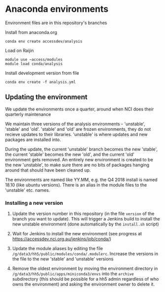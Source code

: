 # Anaconda environments

Environment files are in this repository's branches

Install from anaconda.org

    conda env create accessdev/analysis

Load on Raijin

    module use ~access/modules
    module load conda/analysis

Install development version from file

    conda env create -f analysis.yml

## Updating the environment

We update the environments once a quarter, around when NCI does their quarterly maintenance

We maintain three versions of the analysis environments - 'unstable', 'stable' and 'old'. 'stable' and 'old' are frozen environments, they do not recieve updates to their libraries. 'unstable' is where updates and new packages are installed into.

During the update, the current 'unstable' branch becomes the new 'stable', the current 'stable' becomes the new 'old', and the current 'old' environment gets removed. An entirely new environment is created to be the new 'unstable', to make sure there are no bits of packages hanging around that should have been cleaned up.

The environments are named like YY.MM, e.g. the Q4 2018 install is named 18.10 (like ubuntu versions). There is an alias in the module files to the 'unstable' etc. names.

### Installing a new version

1. Update the version number in this repository (in the file `version` of the branch you want to update). This will trigger a Jenkins build to install the new unstable environment (done automatically by the `install.sh` script)

2. Wait for Jenkins to install the new environment (see progress at https://accessdev.nci.org.au/jenkins/job/conda/)

2. Update the module aliases by editing the file `/g/data3/hh5/public/modules/conda/.modulerc`. Increase the versions in the file to the new 'stable' and 'unstable' versions

3. Remove the oldest environment by moving the environment directory in `/g/data3/hh5/public/apps/miniconda3/envs` into the `archive` subdirectory (this should be possible for a hh5 admin regardless of who owns the environment) and asking the environment owner to delete it.
